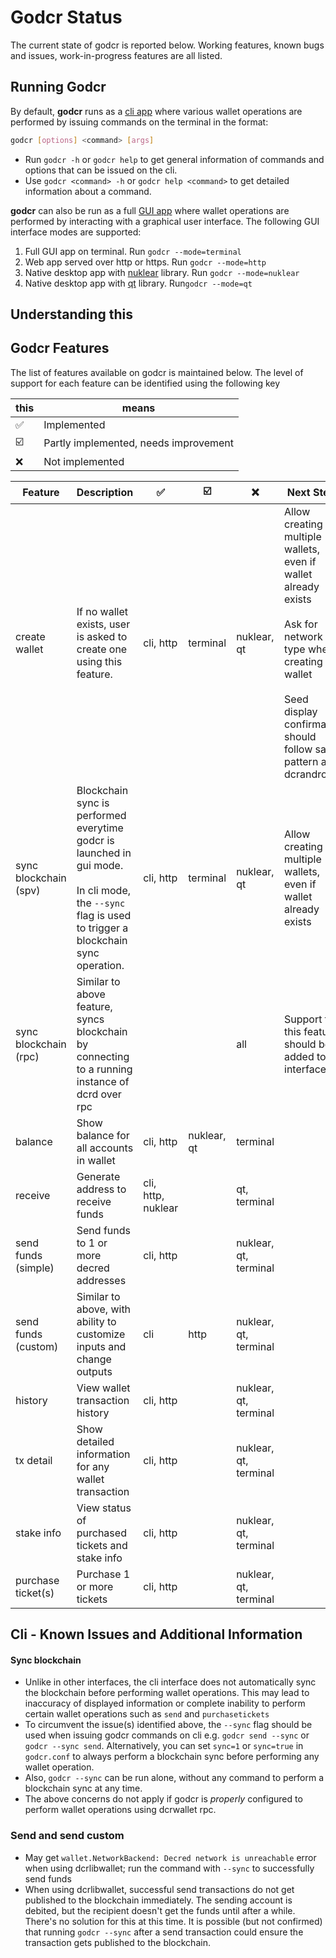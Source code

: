 # Godcr Status
The current state of godcr is reported below.
Working features, known bugs and issues, work-in-progress features are all listed.

## Running Godcr
By default, **godcr** runs as a [cli app](https://en.wikipedia.org/wiki/Command-line_interface) where various wallet operations are performed by issuing commands on the terminal in the format:
```bash
godcr [options] <command> [args]
```
- Run `godcr -h` or `godcr help` to get general information of commands and options that can be issued on the cli.
- Use `godcr <command> -h` or   `godcr help <command>` to get detailed information about a command.

**godcr** can also be run as a full [GUI app](https://en.wikipedia.org/wiki/Graphical_user_interface) where wallet operations are performed by interacting with a graphical user interface.
The following GUI interface modes are supported:
1. Full GUI app on terminal.
Run `godcr --mode=terminal`
2. Web app served over http or https.
Run `godcr --mode=http`
3. Native desktop app with [nuklear](https://github.com/aarzilli/nucular) library.
Run `godcr --mode=nuklear`
4. Native desktop app with [qt](https://github.com/therecipe/qt) library.
Run`godcr --mode=qt`

## Understanding this 

## Godcr Features
The list of features available on godcr is maintained below. The level of support for each feature can be identified using the following key

| this | means |
|---|---|
| :white_check_mark: | Implemented |
| :ballot_box_with_check: | Partly implemented, needs improvement |
| :x: | Not implemented |

| Feature | Description | :white_check_mark: | :ballot_box_with_check: | :x: | Next Steps |
|---|---|---|---|---|---|
| create wallet | If no wallet exists, user is asked to create one using this feature. | cli, http | terminal | nuklear, qt | Allow creating multiple wallets, even if wallet already exists<br><br>Ask for network type when creating wallet<br><br>Seed display confirmation should follow same pattern as dcrandroid |
| sync blockchain (spv) | Blockchain sync is performed everytime godcr is launched in gui mode.<br><br>In cli mode, the `--sync` flag is used to trigger a blockchain sync operation. | cli, http | terminal | nuklear, qt | Allow creating multiple wallets, even if wallet already exists
| sync blockchain (rpc) | Similar to above feature, syncs blockchain by connecting to a running instance of dcrd over rpc | | | all | Support for this feature should be added to all interfaces |
| balance | Show balance for all accounts in wallet | cli, http | nuklear, qt | terminal |
| receive | Generate address to receive funds | cli, http, nuklear | | qt, terminal |
| send funds (simple) | Send funds to 1 or more decred addresses | cli, http | | nuklear, qt, terminal |
| send funds (custom) | Similar to above, with ability to customize inputs and change outputs | cli | http | nuklear, qt, terminal |
| history | View wallet transaction history | cli, http | | nuklear, qt, terminal |
| tx detail | Show detailed information for any wallet transaction | cli, http | | nuklear, qt, terminal |
| stake info | View status of purchased tickets and stake info | cli, http | | nuklear, qt, terminal |
| purchase ticket(s) | Purchase 1 or more tickets | cli, http | | nuklear, qt, terminal |

## Cli - Known Issues and Additional Information
#### Sync blockchain
- Unlike in other interfaces, the cli interface does not automatically sync the blockchain before performing wallet operations.
This may lead to inaccuracy of displayed information or complete inability to perform certain wallet operations such as `send` and `purchasetickets`
- To circumvent the issue(s) identified above, the `--sync` flag should be used when issuing godcr commands on cli e.g. `godcr send --sync` or `godcr --sync send`. Alternatively, you can set `sync=1` or `sync=true` in `godcr.conf` to always perform a blockchain sync before performing any wallet operation.
- Also, `godcr --sync` can be run alone, without any command to perform a blockchain sync at any time.
- The above concerns do not apply if godcr is _properly_ configured to perform wallet operations using dcrwallet rpc.

### Send and send custom
- May get `wallet.NetworkBackend: Decred network is unreachable` error when using dcrlibwallet; run the command with `--sync` to successfully send funds
- When using dcrlibwallet, successful send transactions do not get published to the blockchain immediately.
The sending account is debited, but the recipient doesn't get the funds until after a while.
There's no solution for this at this time.
It is possible (but not confirmed) that running `godcr --sync` after a send transaction could ensure the transaction gets published to the blockchain.
